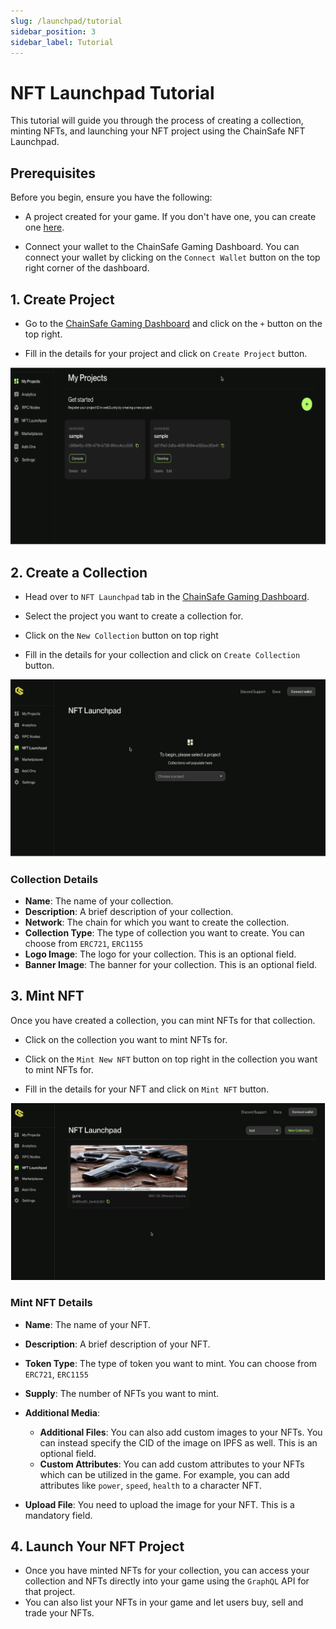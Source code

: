 ```yaml
---
slug: /launchpad/tutorial
sidebar_position: 3
sidebar_label: Tutorial
---
```


# NFT Launchpad Tutorial

This tutorial will guide you through the process of creating a collection, minting NFTs, and launching your NFT project using the ChainSafe NFT Launchpad.

## Prerequisites

Before you begin, ensure you have the following:

- A project created for your game. If you don't have one, you can create one [here](https://dashboard.gaming.chainsafe.io/dashboard).

- Connect your wallet to the ChainSafe Gaming Dashboard. You can connect your wallet by clicking on the `Connect Wallet` button on the top right corner of the dashboard.

## 1. Create Project

- Go to the [ChainSafe Gaming Dashboard](https://dashboard.gaming.chainsafe.io/dashboard) and click on the `+` button on the top right.

- Fill in the details for your project and click on `Create Project` button.

![](./assets/create_project.gif)

## 2. Create a Collection

- Head over to `NFT Launchpad` tab in the [ChainSafe Gaming Dashboard](https://dashboard.gaming.chainsafe.io/nfts/entry).


- Select the project you want to create a collection for.


- Click on the `New Collection` button on top right


- Fill in the details for your collection and click on `Create Collection` button.

![](./assets/create_collection.gif)


### Collection Details

- **Name**: The name of your collection.
- **Description**: A brief description of your collection.
- **Network**: The chain for which you want to create the collection.
- **Collection Type**: The type of collection you want to create. You can choose from `ERC721`, `ERC1155`
- **Logo Image**: The logo for your collection. This is an optional field.
- **Banner Image**: The banner for your collection. This is an optional field.


## 3. Mint NFT

Once you have created a collection, you can mint NFTs for that collection.

- Click on the collection you want to mint NFTs for.


- Click on the `Mint New NFT` button on top right in the collection you want to mint NFTs for.


- Fill in the details for your NFT and click on `Mint NFT` button.

![](./assets/mint_nft.gif)


### Mint NFT Details

- **Name**: The name of your NFT.
- **Description**: A brief description of your NFT.
- **Token Type**: The type of token you want to mint. You can choose from `ERC721`, `ERC1155`
- **Supply**: The number of NFTs you want to mint.
- **Additional Media**: 
  - **Additional Files**: You can also add custom images to your NFTs. You can instead specify the CID of the image on IPFS as well. This is an optional field. 
  - **Custom Attributes**: You can add custom attributes to your NFTs which can be utilized in the game. For example, you can add attributes like `power`, `speed`, `health` to a character NFT.
                          
- **Upload File**: You need to upload the image for your NFT. This is a mandatory field.



## 4. Launch Your NFT Project

- Once you have minted NFTs for your collection, you can access your collection and NFTs directly into your game using the
    `GraphQL` API for that project.
- You can also list your NFTs in your game and let users buy, sell and trade your NFTs.